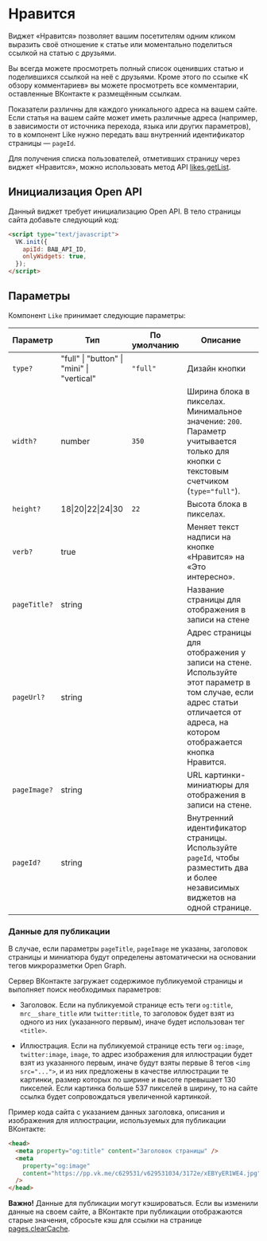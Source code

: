 # Нравится

Виджет «Нравится» позволяет вашим посетителям одним кликом выразить своё
отношение к статье или моментально поделиться ссылкой на статью с друзьями.

Вы всегда можете просмотреть полный список оценивших статью и поделившихся
ссылкой на неё с друзьями. Кроме этого по ссылке «К обзору комментариев» вы
можете просмотреть все комментарии, оставленные ВКонтакте к размещённым ссылкам.

Показатели различны для каждого уникального адреса на вашем сайте. Если статья
на вашем сайте может иметь различные адреса (например, в зависимости от
источника перехода, языка или других параметров), то в компонент Like нужно
передать ваш внутренний идентификатор страницы — `pageId`.

Для получения списка пользователей, отметивших страницу через виджет «Нравится»,
можно использовать метод API [likes.getList](https://dev.vk.com/method/likes.getList).

## Инициализация Open API

Данный виджет требует инициализацию Open API. В тело страницы сайта добавьте
следующий код:

```html
<script type="text/javascript">
  VK.init({
    apiId: ВАШ_API_ID,
    onlyWidgets: true,
  });
</script>
```

## Параметры

Компонент `Like` принимает следующие параметры:

| Параметр     | Тип                                                    | По умолчанию | Описание                                                                                                                                                                   |
| ------------ | ------------------------------------------------------ | ------------ | -------------------------------------------------------------------------------------------------------------------------------------------------------------------------- |
| `type?`      | "full" &#124; "button" &#124; "mini" &#124; "vertical" | `"full"`     | Дизайн кнопки                                                                                                                                                              |
| `width?`     | number                                                 | `350`        | Ширина блока в пикселах. Минимальное значение: `200`. Параметр учитывается только для кнопки с текстовым счетчиком (`type="full"`).                                        |
| `height?`    | 18&#124;20&#124;22&#124;24&#124;30                     | `22`         | Высота блока в пикселах.                                                                                                                                                   |
| `verb?`      | true                                                   |              | Меняет текст надписи на кнопке «Нравится» на «Это интересно».                                                                                                              |
| `pageTitle?` | string                                                 |              | Название страницы для отображения в записи на стене                                                                                                                        |
| `pageUrl?`   | string                                                 |              | Адрес страницы для отображения у записи на стене. Используйте этот параметр в том случае, если адрес статьи отличается от адреса, на котором отображается кнопка Нравится. |
| `pageImage?` | string                                                 |              | URL картинки-миниатюры для отображения в записи на стене.                                                                                                                  |
| `pageId?`    | string                                                 |              | Внутренний идентификатор страницы. Используйте `pageId`, чтобы разместить два и более независимых виджетов на одной странице.                                              |

### Данные для публикации

В случае, если параметры `pageTitle`, `pageImage` не указаны, заголовок страницы
и миниатюра будут определены автоматически на основании тегов микроразметки
Open Graph.

Сервер ВКонтакте загружает содержимое публикуемой страницы и выполняет поиск
необходимых параметров:

- Заголовок. Если на публикуемой странице есть теги `og:title`,
  `mrc__share_title` или `twitter:title`, то заголовок будет взят из одного из
  них (указанного первым), иначе будет использован тег `<title>`.

- Иллюстрация. Если на публикуемой странице есть теги `og:image`,
  `twitter:image`, `image`, то адрес изображения для иллюстрации будет взят из
  указанного первым, иначе будут взяты первые 8 тегов `<img src="...">`, и из них
  предложены в качестве иллюстрации те картинки, размер которых по ширине и
  высоте превышает 130 пикселей. Если картинка больше 537 пикселей в ширину, то
  на сайте ссылка будет сопровождаться увеличенной картинкой.

Пример кода сайта с указанием данных заголовка, описания и изображения для
иллюстрации, используемых для публикации ВКонтакте:

```html
<head>
  <meta property="og:title" content="Заголовок страницы" />
  <meta
    property="og:image"
    content="https://pp.vk.me/c629531/v629531034/3172e/xEBYyER1WE4.jpg"
  />
</head>
```

**Важно!** Данные для публикации могут кэшироваться. Если вы изменили данные на
своем сайте, а ВКонтакте при публикации отображаются старые значения, сбросьте
кэш для ссылки на странице [pages.clearCache](https://dev.vk.com/method/pages.clearCache).
